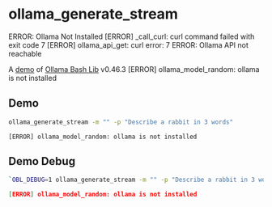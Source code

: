 # ollama_generate_stream
ERROR: Ollama Not Installed
[ERROR] _call_curl: curl command failed with exit code 7
[ERROR] ollama_api_get: curl error: 7
ERROR: Ollama API not reachable

A [demo](../README.md#demos) of [Ollama Bash Lib](https://github.com/attogram/ollama-bash-lib) v0.46.3
[ERROR] ollama_model_random: ollama is not installed

## Demo

```bash
ollama_generate_stream -m "" -p "Describe a rabbit in 3 words"
```
```
[ERROR] ollama_model_random: ollama is not installed

```

## Demo Debug

```bash
`OBL_DEBUG=1 ollama_generate_stream -m "" -p "Describe a rabbit in 3 words"`
```
```json
[ERROR] ollama_model_random: ollama is not installed

```
